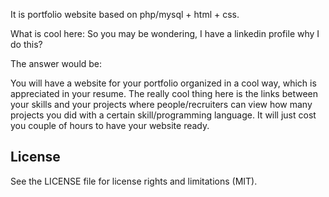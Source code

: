 It is portfolio website based on php/mysql + html + css.

What is cool here:
So you may be wondering, I have a linkedin profile why I do this?

The answer would be:

You will have a website for your portfolio organized in a cool way, which is appreciated in your resume.
The really cool thing here is the links between your skills and your projects where people/recruiters can view how many projects you did with a certain skill/programming language.
It will just cost you couple of hours to have your website ready.


## License
See the LICENSE file for license rights and limitations (MIT).
